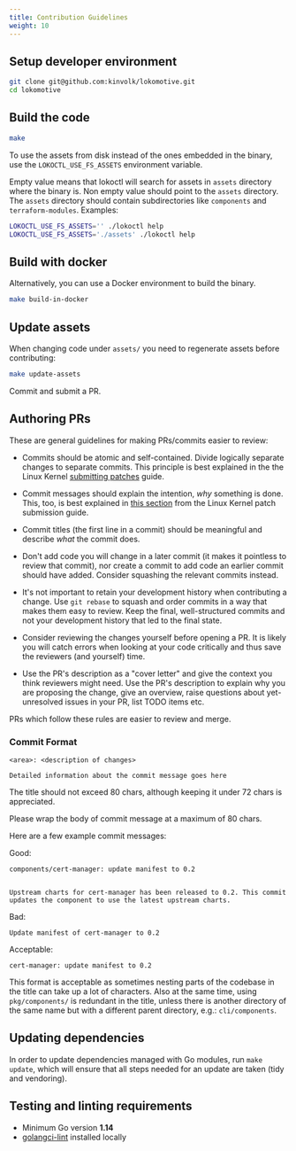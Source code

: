 ```yaml
---
title: Contribution Guidelines
weight: 10
---
```


## Setup developer environment

```bash
git clone git@github.com:kinvolk/lokomotive.git
cd lokomotive
```

## Build the code

```bash
make
```

To use the assets from disk instead of the ones embedded in the binary,
use the `LOKOCTL_USE_FS_ASSETS` environment variable.

Empty value means that lokoctl will search for assets in `assets`
directory where the binary is.
Non empty value should point to the `assets` directory.
The `assets` directory should contain subdirectories like `components`
and `terraform-modules`. Examples:

```bash
LOKOCTL_USE_FS_ASSETS='' ./lokoctl help
LOKOCTL_USE_FS_ASSETS='./assets' ./lokoctl help
```

## Build with docker

Alternatively, you can use a Docker environment to build the binary.

```bash
make build-in-docker
```

## Update assets

When changing code under `assets/` you need to regenerate assets before
contributing:

```bash
make update-assets
```

Commit and submit a PR.

## Authoring PRs

These are general guidelines for making PRs/commits easier to review:

 * Commits should be atomic and self-contained. Divide logically separate changes
   to separate commits. This principle is best explained in the the Linux Kernel
   [submitting patches][linux-sep-changes] guide.

 * Commit messages should explain the intention, _why_ something is done. This,
   too, is best explained in [this section][linux-desc-changes] from the Linux
   Kernel patch submission guide.

 * Commit titles (the first line in a commit) should be meaningful and describe
   _what_ the commit does.

 * Don't add code you will change in a later commit (it makes it pointless to
   review that commit), nor create a commit to add code an earlier commit should
   have added. Consider squashing the relevant commits instead.

 * It's not important to retain your development history when contributing a
   change. Use `git rebase` to squash and order commits in a way that makes them easy to
   review. Keep the final, well-structured commits and not your development history
   that led to the final state.

 * Consider reviewing the changes yourself before opening a PR. It is likely
   you will catch errors when looking at your code critically and thus save the
   reviewers (and yourself) time.

 * Use the PR's description as a "cover letter" and give the context you think
   reviewers might need. Use the PR's description to explain why you are
   proposing the change, give an overview, raise questions about yet-unresolved
   issues in your PR, list TODO items etc.

PRs which follow these rules are easier to review and merge.

[linux-sep-changes]: https://www.kernel.org/doc/html/v4.17/process/submitting-patches.html#separate-your-changes
[linux-desc-changes]: https://www.kernel.org/doc/html/v4.17/process/submitting-patches.html#describe-your-changes

### Commit Format

```
<area>: <description of changes>

Detailed information about the commit message goes here
```

The title should not exceed 80 chars, although keeping it under 72
chars is appreciated.

Please wrap the body of commit message at a
maximum of 80 chars.

Here are a few example commit messages:

Good:
```
components/cert-manager: update manifest to 0.2


Upstream charts for cert-manager has been released to 0.2. This commit
updates the component to use the latest upstream charts.
```

Bad:
```
Update manifest of cert-manager to 0.2
```


Acceptable:
```
cert-manager: update manifest to 0.2
```

This format is acceptable as sometimes nesting parts of the codebase
in the title can take up a lot of characters. Also at the same time,
using `pkg/components/` is redundant in the title, unless there is
another directory of the same name but with a different parent
directory, e.g.: `cli/components`.

## Updating dependencies

In order to update dependencies managed with Go modules, run `make update`,
which will ensure that all steps needed for an update are taken (tidy and vendoring).

## Testing and linting requirements

- Minimum Go version **1.14**
- [golangci-lint](https://github.com/golangci/golangci-lint) installed locally

